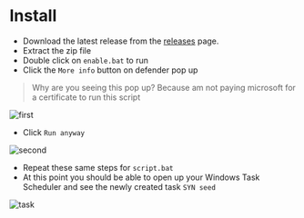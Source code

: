 # Install


- Download the latest release from the [releases](https://github.com/Craven73/hll-seed/releases/latest) page.
- Extract the zip file
- Double click on `enable.bat` to run
- Click the `More info` button on defender pop up
> Why are you seeing this pop up? Because am not paying microsoft for a certificate to run this script
  
![first](https://github.com/Craven73/hll-seed/assets/50681292/e02530fc-ebca-4e7b-968d-823681db9a2c)

- Click `Run anyway`

![second](https://github.com/Craven73/hll-seed/assets/50681292/bcc3a17d-b388-49db-a4db-46ac89a636a2)

- Repeat these same steps for `script.bat`
- At this point you should be able to open up your Windows Task Scheduler and see the newly created task `SYN seed`

![task](https://github.com/Craven73/hll-seed/assets/50681292/d57a539e-9eb3-49e5-9e53-5c65ebd34308)
